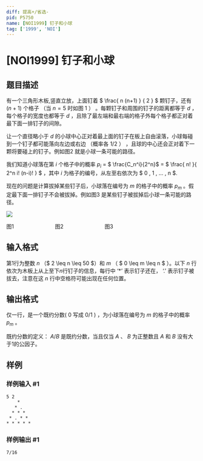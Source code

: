 ```yaml
---
diff: 提高+/省选-
pid: P5750
name: [NOI1999] 钉子和小球
tag: ['1999', 'NOI']
---
```

# [NOI1999] 钉子和小球
## 题目描述

有一个三角形木板,竖直立放，上面钉着 $ \frac{ n (n+1) } { 2 } $ 颗钉子，还有 ($n+1$) 个格子 （当 $n=5$ 时如图 1 ） 。每颗钉子和周围的钉子的距离都等于 $d$ ，每个格子的宽度也都等于 $d$ ，且除了最左端和最右端的格子外每个格子都正对着最下面一排钉子的间隙。

让一个直径略小于 $d$ 的小球中心正对着最上面的钉子在板上自由滚落，小球每碰到一个钉子都可能落向左边或右边 （概率各 $1/2$ ） ，且球的中心还会正对着下一颗将要碰上的钉子。例如图2 就是小球一条可能的路径。

我们知道小球落在第 $i$ 个格子中的概率 $p_i$ = $ \frac{C_n^i}{2^n}$ = $ \frac{ n! }{ 2^n i! (n-i)! } $ ，其中 $i$ 为格子的编号，从左至右依次为 $ 0 , 1 , ... , n $.
 
现在的问题是计算拔掉某些钉子后，小球落在编号为 $m$ 的格子中的概率 $p_m$ 。假定最下面一排钉子不会被拔掉。例如图3 是某些钉子被拔掉后小球一条可能的路径。

![](https://cdn.luogu.com.cn/upload/image_hosting/ntaygrw7.png)

 图1  $\qquad$$\qquad$ $\quad$$\quad$  图2    $\quad$$\qquad$ $\qquad$$\quad$                       图3 
## 输入格式

第1行为整数 $n$ （$ 2 \leq n \leq  50 $）和 $m$ （ $ 0 \leq m \leq n $ ）。以下 $n$ 行依次为木板上从上至下$n$行钉子的信息，每行中 ‘*’ 表示钉子还在， ‘.’ 表示钉子被拔去，注意在这 $n$ 行中空格符可能出现在任何位置。
## 输出格式

仅一行，是一个既约分数( $0$ 写成 $0/1$ ) ，为小球落在编号为 $m$ 的格子中的概率 $p_m$ 。

既约分数的定义： $A/B$ 是既约分数，当且仅当 $A$ 、 $B$ 为正整数且 $A$ 和 $B$ 没有大于$1$的公因子。
## 样例

### 样例输入 #1
```
5 2
    *    
   * .
  * * *
 * . * *
* * * * *

```
### 样例输出 #1
```
7/16

```
